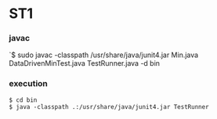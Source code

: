 # ST1

### javac
`$ sudo javac -classpath /usr/share/java/junit4.jar Min.java DataDrivenMinTest.java TestRunner.java -d bin

### execution
```
$ cd bin
$ java -classpath .:/usr/share/java/junit4.jar TestRunner
```


